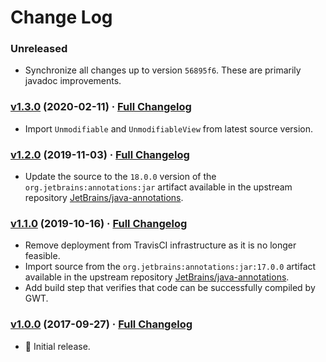 # Change Log

### Unreleased

* Synchronize all changes up to version `56895f6`. These are primarily javadoc improvements.

### [v1.3.0](https://github.com/realityforge/org.jetbrains.annotations/tree/v1.3.0) (2020-02-11) · [Full Changelog](https://github.com/realityforge/org.jetbrains.annotations/compare/v1.2.0...v1.3.0)

* Import `Unmodifiable` and `UnmodifiableView` from latest source version.

### [v1.2.0](https://github.com/realityforge/org.jetbrains.annotations/tree/v1.2.0) (2019-11-03) · [Full Changelog](https://github.com/realityforge/org.jetbrains.annotations/compare/v1.1.0...v1.2.0)

* Update the source to the `18.0.0` version of the `org.jetbrains:annotations:jar` artifact available in the upstream repository [JetBrains/java-annotations](https://github.com/JetBrains/java-annotations).

### [v1.1.0](https://github.com/realityforge/org.jetbrains.annotations/tree/v1.1.0) (2019-10-16) · [Full Changelog](https://github.com/realityforge/org.jetbrains.annotations/compare/v1.0.0...v1.1.0)

* Remove deployment from TravisCI infrastructure as it is no longer feasible.
* Import source from the `org.jetbrains:annotations:jar:17.0.0` artifact available in the upstream repository [JetBrains/java-annotations](https://github.com/JetBrains/java-annotations).
* Add build step that verifies that code can be successfully compiled by GWT.

### [v1.0.0](https://github.com/realityforge/org.jetbrains.annotations/tree/v1.0.0) (2017-09-27) · [Full Changelog](https://github.com/realityforge/org.jetbrains.annotations/compare/5c31eff14e535e34acac45daf77f66d529bde3b7...v1.0.0)

* 🎉 Initial release.
